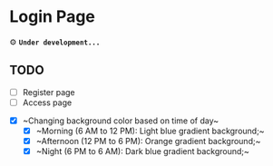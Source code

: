 # Login Page

:gear: **`Under development...`**


## TODO

* [ ] Register page
* [ ] Access page
- [x] ~Changing background color based on time of day~
    - [x] ~Morning (6 AM to 12 PM): Light blue gradient background;~
    - [x] ~Afternoon (12 PM to 6 PM): Orange gradient background;~
    - [x] ~Night (6 PM to 6 AM): Dark blue gradient background;~
